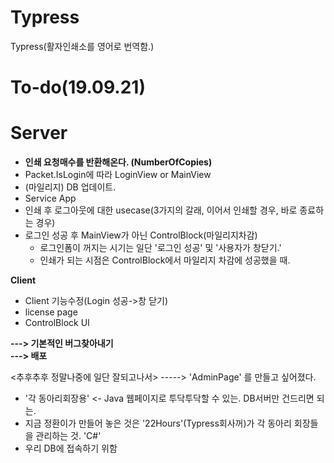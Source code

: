 # Typress
Typress(활자인쇄소를 영어로 번역함.)

# To-do(19.09.21)

**Server**<br>
===

- **인쇄 요청매수를 반환해온다. (NumberOfCopies)**
- Packet.IsLogin에 따라 LoginView or MainView
- (마일리지) DB 업데이트.
- Service App
- 인쇄 후 로그아웃에 대한 usecase(3가지의 갈래, 이어서 인쇄할 경우, 바로 종료하는 경우)
- 로그인 성공 후 MainView가 아닌 ControlBlock(마일리지차감)
  - 로그인폼이 꺼지는 시기는 일단 '로그인 성공' 및 '사용자가 창닫기.'
  - 인쇄가 되는 시점은 ControlBlock에서 마일리지 차감에 성공했을 때.

**Client**<br>
- Client 기능수정(Login 성공->창 닫기)
- license page 
- ControlBlock UI

**---> 기본적인 버그찾아내기**<br>
**---> 배포**


<추후추후 정말나중에 일단 잘되고나서>
-----> 'AdminPage' 를 만들고 싶어졌다.
- '각 동아리회장용' <- Java 웹페이지로 투닥투닥할 수 있는. DB서버만 건드리면 되는.
- 지금 정환이가 만들어 놓은 것은 '22Hours'(Typress회사꺼)가 각 동아리 회장들을 관리하는 것. 'C#'
- 우리 DB에 접속하기 위함 

